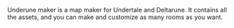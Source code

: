 Underune maker is a map maker for Undertale and Deltarune. It contains all the assets, and you can make and customize as many rooms as you want.
